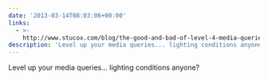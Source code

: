 ```yaml
---
date: '2013-03-14T08:03:06+00:00'
links:
  - >-
    http://www.stucox.com/blog/the-good-and-bad-of-level-4-media-queries/?utm_source=html5weekly&utm_medium=email
description: 'Level up your media queries... lighting conditions anyone? '
---
```

Level up your media queries... lighting conditions anyone? 
